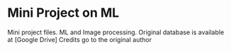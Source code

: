 # Mini Project on ML
 Mini project files. ML and Image processing.
 Original database is available at [Google Drive]
 Credits go to the original author
